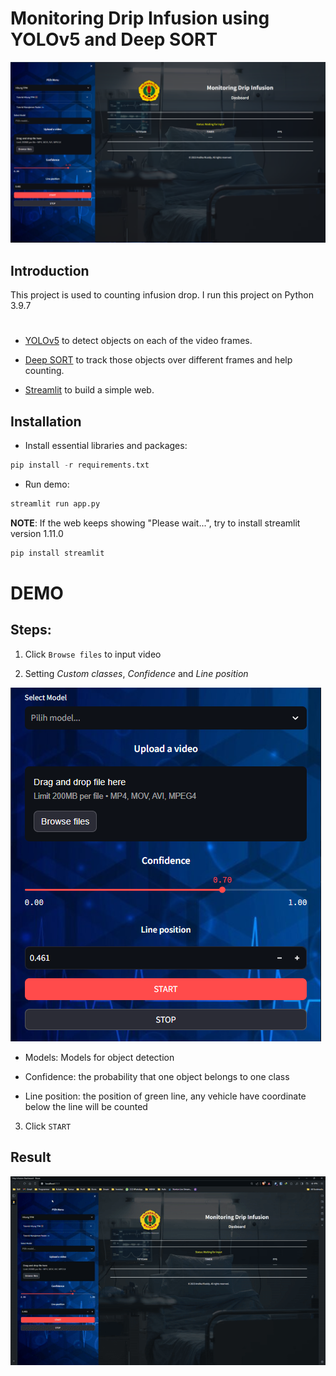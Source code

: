 ﻿# Monitoring Drip Infusion using YOLOv5 and Deep SORT

![demo](resources/demo.png)

## Introduction

This project is used to counting infusion drop.
I run this project on Python 3.9.7

#

- [YOLOv5](https://github.com/ultralytics/yolov5/releases) to detect objects on each of the video frames.

- [Deep SORT](https://github.com/nwojke/deep_sort) to track those objects over different frames and help counting.

- [Streamlit](https://github.com/streamlit/streamlit) to build a simple web.

## Installation

- Install essential libraries and packages:

```python
pip install -r requirements.txt
```

- Run demo:

```python
streamlit run app.py
```

**NOTE**: If the web keeps showing "Please wait...", try to install streamlit version 1.11.0

```python
pip install streamlit
```

# DEMO

## Steps:

1. Click `Browse files` to input video

2. Setting _Custom classes_, _Confidence_ and _Line position_

![settings](resources/settings.png)

- Models: Models for object detection

- Confidence: the probability that one object belongs to one class

- Line position: the position of green line, any vehicle have coordinate below the line will be counted

3. Click `START`

## Result

![demo](Resources/demo.gif)
